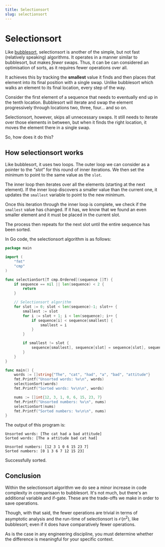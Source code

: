 ```yaml
---
title: Selectionsort
slug: selectionsort
---
```



# Selectionsort
Like [bubblesort](/post/bubblesort), selectionsort is another of the simple, but not fast (relatively speaking) algorithms. It operates in a manner similar to bubblesort, but makes *fewer* swaps. Thus, it can be can considered an optimisation of sorts, as it requires fewer operations over all. 

It achieves this by tracking the **smallest** value it finds and then places that element into its final position with a single swap. Unlike bubblesort which walks an element to its final location, every step of the way.

Consider the first element of a sequence that needs to eventually end up in the tenth location. Bubblesort will iterate and swap the element progressively through locations two, three, four... and so on. 

Selectionsort, however, skips all unnecessary swaps. It still needs to iterate over those elements in between, but when it finds the right location, it moves the element there in a single swap.

So, how does it do this?

## How selectionsort works

Like bubblesort, it uses two loops. The outer loop we can consider as a pointer to the *"slot"* for this round of inner iterations. We then set the minimum to point to the same value as the `slot`. 

The inner loop then iterates over all the elements (starting at the next element). If the inner loop discovers a smaller value than the current one, it updates the `smallest` variable to point to the new minimum.

Once this iteration through the inner loop is complete, we check if the `smallest` value has changed. If it has, we know that we found an even smaller element and it must be placed in the current slot.

The process then repeats for the next slot until the entire sequence has been sorted.

In Go code, the selectionsort algorithm is as follows:

```go
package main

import (
	"fmt"
	"cmp"
)

func selectionSort[T cmp.Ordered](sequence []T) {
	if sequence == nil || len(sequence) < 2 {
		return
	}

	// Selectionsort algorithm
	for slot := 0; slot < len(sequence)-1; slot++ {
		smallest := slot
		for i := slot + 1; i < len(sequence); i++ {
			if sequence[i] < sequence[smallest] {
				smallest = i
			}
		}

		if smallest != slot {
			sequence[smallest], sequence[slot] = sequence[slot], sequence[smallest]
		}
	}
}

func main() {
	words := []string{"The", "cat", "had", "a", "bad", "attitude"}
	fmt.Printf("Unsorted words: %v\n", words)
	selectionSort(words)
	fmt.Printf("Sorted words: %v\n\n", words)

	nums := []int{12, 3, 1, 0, 6, 15, 23, 7}
	fmt.Printf("Unsorted numbers: %v\n", nums)
	selectionSort(nums)
	fmt.Printf("Sorted numbers: %v\n\n", nums)
}
```

The output of this program is:
```
Unsorted words: [The cat had a bad attitude]
Sorted words: [The a attitude bad cat had]

Unsorted numbers: [12 3 1 0 6 15 23 7]
Sorted numbers: [0 1 3 6 7 12 15 23]
```

Successfully sorted.

## Conclusion

Within the selectionsort algorithm we do see a minor increase in code complexity in comparisaon to bubblesort. It's not much, but there's an additional variable and if-gate. These are the trade-offs we make in order to save operations.

Though, with that said, the fewer operations are trivial in terms of asymptotic analysis and the run-time of selectionsort is $\mathcal{O}(n^2)$, like bubblesort; even if it does have comparatively fewer operations.

As is the case in any engineering discipline, you must determine whether the difference is meaningful for your specific context.
